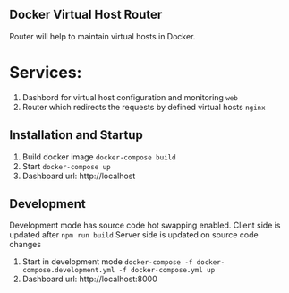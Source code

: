 ## Docker Virtual Host Router

Router will help to maintain virtual hosts in Docker.

# Services:

1. Dashbord for virtual host configuration and monitoring ```web```
2. Router which redirects the requests by defined virtual hosts ```nginx```

## Installation and Startup

1. Build docker image ```docker-compose build```
2. Start ```docker-compose up```
3. Dashboard url: http://localhost

## Development

Development mode has source code hot swapping enabled.
Client side is updated after ```npm run build```
Server side is updated on source code changes

1. Start in development mode ```docker-compose -f docker-compose.development.yml -f docker-compose.yml up```
2. Dashboard url: http://localhost:8000
